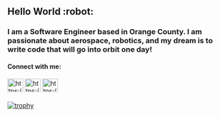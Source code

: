 <h2 align="left"> Hello World :robot:</h2>
<h3 align="left"></h3>
<h3 align="left">I am a Software Engineer based in Orange County. I am passionate about aerospace, robotics, and my dream is to write code that will go into orbit one day!</h3>

<h4 align="left">Connect with me:</h4>
<p align="left">

  <a href="https://www.linkedin.com/in/awiswasi/" target="blank"><img align="center" src="https://raw.githubusercontent.com/rahuldkjain/github-profile-readme-generator/master/src/images/icons/Social/linked-in-alt.svg" alt="https://www.linkedin.com/in/awiswasi/" height="30" width="35" /></a>
  <a href="https://wiswasi.itch.io/" target="blank"><img align="center" src="https://bevyengine.org/assets/itchio-textless.svg" alt="https://wiswasi.itch.io/" height="30" width="35" /></a>
  <a href="https://wiswasi.wixsite.com/portfolio" target="blank"><img align="center" src="https://www.pngrepo.com/png/209590/180/portfolio.png" alt="https://wiswasi.wixsite.com/portfolio" height="30" width="35" /></a>

</p>
<h3 align="left"></h3>

[![trophy](https://github-profile-trophy.vercel.app/?username=awiswasi&theme=gruvbox&rank=SECRET,SSS,SS,S,AAA,AA,A)](https://github.com/ryo-ma/github-profile-trophy)
